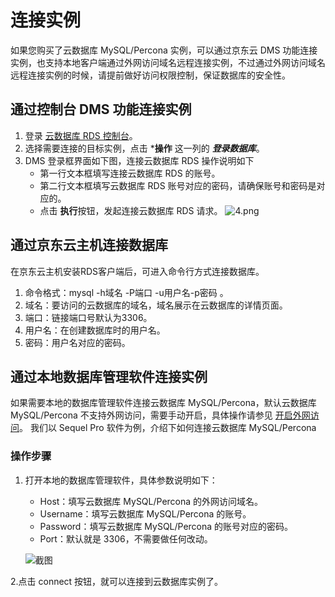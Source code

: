 # 连接实例
如果您购买了云数据库 MySQL/Percona 实例，可以通过京东云 DMS 功能连接实例，也支持本地客户端通过外网访问域名远程连接实例，不过通过外网访问域名远程连接实例的时候，请提前做好访问权限控制，保证数据库的安全性。

## 通过控制台 DMS 功能连接实例
1. 登录 [云数据库 RDS 控制台](https://rds-console.jdcloud.com/database)。
2. 选择需要连接的目标实例，点击 ***操作** 这一列的 ***登录数据库***。
3. DMS 登录框界面如下图，连接云数据库 RDS 操作说明如下
    * 第一行文本框填写连接云数据库 RDS 的账号。
    * 第二行文本框填写云数据库 RDS 账号对应的密码，请确保账号和密码是对应的。
    * 点击 **执行**按钮，发起连接云数据库 RDS 请求。
    ![4.png](https://img1.jcloudcs.com/cms/870cf55e-5a95-438e-b3e9-0015eee0bd8120170904172035.png)

## 通过京东云主机连接数据库
在京东云主机安装RDS客户端后，可进入命令行方式连接数据库。

1. 命令格式：mysql -h域名 -P端口 -u用户名-p密码 。
2. 域名：要访问的云数据库的域名，域名展示在云数据库的详情页面。
3. 端口：链接端口号默认为3306。
4. 用户名：在创建数据库时的用户名。
5. 密码：用户名对应的密码。

## 通过本地数据库管理软件连接实例
如果需要本地的数据库管理软件连接云数据库 MySQL/Percona，默认云数据库 MySQL/Percona 不支持外网访问，需要手动开启，具体操作请参见 [开启外网访问](待补充)。
我们以 Sequel Pro 软件为例，介绍下如何连接云数据库 MySQL/Percona

### 操作步骤
1. 打开本地的数据库管理软件，具体参数说明如下：
    * Host：填写云数据库 MySQL/Percona 的外网访问域名。
    * Username：填写云数据库 MySQL/Percona 的账号。
    * Password：填写云数据库 MySQL/Percona 的账号对应的密码。
    * Port：默认就是 3306，不需要做任何改动。

    ![截图](https://img1.jcloudcs.com/cms/94be7bf2-3a37-4d1d-9add-cb35d27cc7aa20180803100645.jpeg)


2.点击 connect 按钮，就可以连接到云数据库实例了。 
